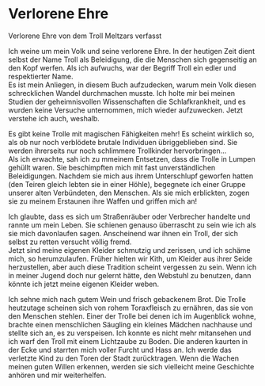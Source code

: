 # Verlorene Ehre

Verlorene Ehre von dem Troll Meltzars verfasst

Ich weine um mein Volk und seine verlorene Ehre. In der heutigen Zeit dient selbst der Name Troll als Beleidigung, die die Menschen sich gegenseitig an den Kopf werfen. Als ich aufwuchs, war der Begriff Troll ein edler und respektierter Name.  
Es ist mein Anliegen, in diesem Buch aufzudecken, warum mein Volk diesen schrecklichen Wandel durchmachen musste. Ich holte mir bei meinen Studien der geheimnisvollen Wissenschaften die Schlafkrankheit, und es wurden keine Versuche unternommen, mich wieder aufzuwecken. Jetzt verstehe ich auch, weshalb.

Es gibt keine Trolle mit magischen Fähigkeiten mehr! Es scheint wirklich so, als ob nur noch verblödete brutale Individuen übriggeblieben sind. Sie werden ihrerseits nur noch schlimmere Trollkinder hervorbringen...  
Als ich erwachte, sah ich zu mmeinem Entsetzen, dass die Trolle in Lumpen gehüllt waren. Sie beschimpften mich mit fast unverständlichen Beleidigungen. Nachdem sie mich aus ihrem Unterschlupf geworfen hatten \(den Teiren gleich lebten sie in einer  Höhle\), begegnete ich einer Gruppe unserer alten Verbündeten, den Menschen. Als sie mich erblickten, zogen sie zu meinem Erstaunen ihre Waffen und griffen mich an!

Ich glaubte, dass es sich um Straßenräuber oder Verbrecher handelte und rannte um mein Leben. Sie schienen genauso überrascht zu sein wie ich als sie mich davonlaufen sagen. Anscheinend war ihnen ein Troll, der sich selbst zu retten versucht völlig fremd.  
Jetzt sind meine eigenen Kleider schmutzig und zerissen, und ich schäme mich, so herumzulaufen. Früher hielten wir Kith, um Kleider aus ihrer Seide herzustellen, aber auch diese Tradition scheint vergessen zu sein. Wenn ich in meiner Jugend doch nur gelernt hätte, den Webstuhl zu benutzen, dann könnte ich jetzt meine eigenen Kleider weben.

Ich sehne mich nach gutem Wein und frisch gebackenem Brot. Die Trolle heutzutage scheinen sich von rohem Toraxfleisch zu ernähren, das sie von den Menschen stehlen. Einer der Trolle bei denen ich im Augenblick wohne, brachte einen menschlichen Säugling ein kleines Mädchen nachhause und stellte sich an, es zu verspeisen. Ich konnte es nicht mehr mitansehen und ich warf den Troll mit einem Lichtzaube zu Boden. Die anderen kaurten in der Ecke und starrten mich voller Furcht und Hass an. Ich werde das verletzte Kind zu den Toren der Stadt zurücktragen. Wenn die Wachen meinen guten Willen erkennen, werden sie sich vielleicht meine Geschichte anhören und mir weiterhelfen.

